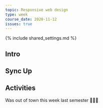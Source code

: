 ```yaml
---
topic: Responsive web design
type: week
course_date: 2020-11-12
issues: true
---
```


{% include shared_settings.md %}

## Intro

## Sync Up

## Activities


Was out of town this week last semester 🤷🏻‍♀️
